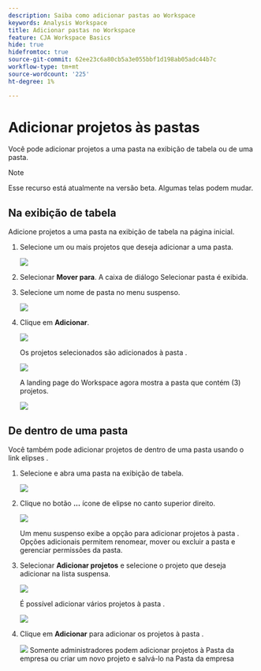 ```yaml
---
description: Saiba como adicionar pastas ao Workspace
keywords: Analysis Workspace
title: Adicionar pastas no Workspace
feature: CJA Workspace Basics
hide: true
hidefromtoc: true
source-git-commit: 62ee23c6a80cb5a3e055bbf1d198ab05adc44b7c
workflow-type: tm+mt
source-wordcount: '225'
ht-degree: 1%

---
```



# Adicionar projetos às pastas

Você pode adicionar projetos a uma pasta na exibição de tabela ou de uma pasta.

>[!NOTE]
>
>Esse recurso está atualmente na versão beta. Algumas telas podem mudar.

## Na exibição de tabela

Adicione projetos a uma pasta na exibição de tabela na página inicial.

1. Selecione um ou mais projetos que deseja adicionar a uma pasta.

   ![](/help/analysis-workspace/build-workspace-project/assets/move-tv-selected.png)

1. Selecionar **Mover para**. A caixa de diálogo Selecionar pasta é exibida.

1. Selecione um nome de pasta no menu suspenso.

   ![](/help/analysis-workspace/build-workspace-project/assets/move-select-folder.png)

1. Clique em **Adicionar**.

   ![](/help/analysis-workspace/build-workspace-project/assets/move-add.png)

   Os projetos selecionados são adicionados à pasta .

   ![](/help/analysis-workspace/build-workspace-project/assets/move-projects-added.png)

   A landing page do Workspace agora mostra a pasta que contém (3) projetos.

   ![](/help/analysis-workspace/build-workspace-project/assets/move-folders-updated.png)

## De dentro de uma pasta

Você também pode adicionar projetos de dentro de uma pasta usando o link elipses .

1. Selecione e abra uma pasta na exibição de tabela.

   ![](/help/analysis-workspace/build-workspace-project/assets/move-open-folder.png)

1. Clique no botão **...** ícone de elipse no canto superior direito.

   ![](/help/analysis-workspace/build-workspace-project/assets/add-projects-elipsis.png)

   Um menu suspenso exibe a opção para adicionar projetos à pasta . Opções adicionais permitem renomear, mover ou excluir a pasta e gerenciar permissões da pasta.

1. Selecionar **Adicionar projetos** e selecione o projeto que deseja adicionar na lista suspensa.

   ![](/help/analysis-workspace/build-workspace-project/assets/select-add-projects.png)

   É possível adicionar vários projetos à pasta .

   ![](/help/analysis-workspace/build-workspace-project/assets/move-add-multiple-projects.png)

1. Clique em **Adicionar** para adicionar os projetos à pasta .

   ![](/help/analysis-workspace/build-workspace-project/assets/move-added-items.png)
Somente administradores podem adicionar projetos à Pasta da empresa ou criar um novo projeto e salvá-lo na Pasta da empresa
